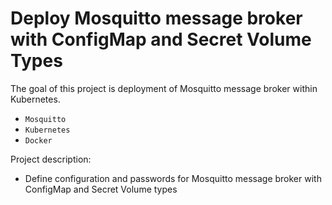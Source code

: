 # Deploy Mosquitto message broker with ConfigMap and Secret Volume Types

The goal of this project is deployment of Mosquitto message broker within Kubernetes.
- `Mosquitto`
- `Kubernetes`
- `Docker`
 
Project description:
- Define configuration and passwords for Mosquitto message broker with ConfigMap and Secret Volume types

